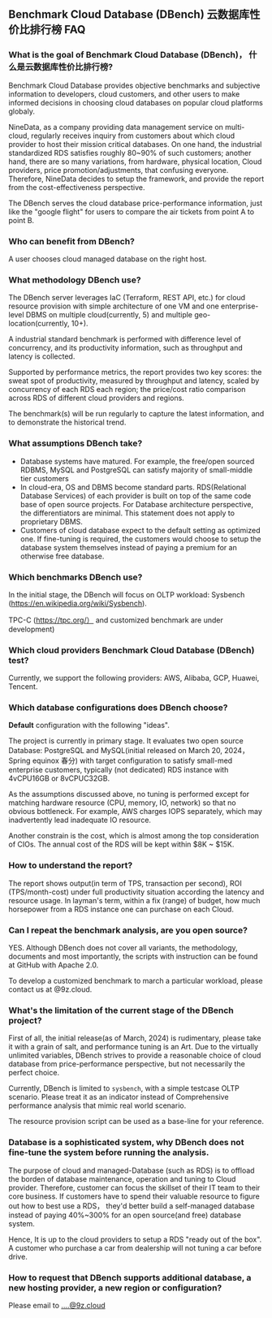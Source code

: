 ## Benchmark Cloud Database (DBench) 云数据库性价比排行榜 FAQ 


### What is the goal of Benchmark Cloud Database (DBench)， 什么是云数据库性价比排行榜?

Benchmark Cloud Database provides objective benchmarks and subjective information to developers, cloud customers, and other users to make informed decisions in choosing cloud databases on popular cloud platforms globaly.

NineData, as a company providing data management service on multi-cloud, regularly receives inquiry from customers about which cloud provider to host their mission critical databases. On one hand, the industrial standardized RDS satisfies roughly 80~90% of such customers; another hand, there are so many variations, from hardware, physical location, Cloud providers, price promotion/adjustments, that confusing everyone. Therefore, NineData decides to setup the framework, and provide the report from the cost-effectiveness perspective.

The DBench serves the cloud database price-performance information, just like the "google flight" for users to compare the air tickets from point A to point B.


### Who can benefit from DBench?

A user chooses cloud managed database on the right host. 


### What methodology DBench use?

The DBench server leverages IaC (Terraform, REST API, etc.) for cloud resource provision with simple architecture of one VM and one enterprise-level DBMS on multiple cloud(currently, 5) and multiple geo-location(currently, 10+). 

A industrial standard benchmark is performed with difference level of concurrency, and its productivity information, such as throughput and latency is collected.

Supported by performance metrics, the report provides two key scores: the sweat spot of productivity, measured by throughput and latency, scaled by concurrency of each RDS each region; the price/cost ratio comparison across RDS of different cloud providers and regions.

The benchmark(s) will be run regularly to capture the latest information, and to demonstrate the historical trend.


### What assumptions DBench take?

* Database systems have matured. For example, the free/open sourced RDBMS, MySQL and PostgreSQL can satisfy majority of small-middle tier customers 
* In cloud-era, OS and DBMS become standard parts. RDS(Relational Database Services) of each provider is built on top of the same code base of open source projects. For Database architecture perspective, the differentiators are minimal. This statement does not apply to proprietary DBMS.
* Customers of cloud database expect to the default setting as optimized one. If fine-tuning is required, the customers would choose to setup the database system themselves instead of paying a premium for an otherwise free database.  
	
### Which benchmarks DBench use?	
	
In the initial stage, the DBench will focus  on OLTP workload: Sysbench (https://en.wikipedia.org/wiki/Sysbench). 

TPC-C (https://tpc.org/） and  customized benchmark  are under development)

### Which cloud providers Benchmark Cloud Database (DBench) test?

Currently, we support the following providers: AWS, Alibaba, GCP, Huawei, Tencent.

	
### Which database configurations does DBench choose? 

**Default** configuration with the following "ideas". 

The project is currently in primary stage. It evaluates two open source Database: PostgreSQL and MySQL(initial released on March 20, 2024， Spring equinox 春分) with target configuration to satisfy small-med enterprise customers, typically (not dedicated) RDS instance with 4vCPU16GB or 8vCPUC32GB. 

As the assumptions discussed above, no tuning is performed except for matching hardware resource (CPU, memory, IO, network) so that no obvious bottleneck. For example, AWS charges IOPS separately, which may inadvertently lead inadequate IO resource.  

Another constrain is the cost, which is almost among the top consideration of CIOs. The annual cost of the RDS will be kept within $8K ~ $15K. 


### How to understand the report?


The report shows output(in term of TPS, transaction per second), ROI (TPS/month-cost) under full productivity situation according the latency and resource usage. In layman's term, within a fix (range) of budget, how much horsepower from a RDS instance one can purchase on each Cloud.


### Can I repeat the benchmark analysis, are you open source? 

YES. Although DBench does not cover all variants, the methodology, documents and most importantly, the scripts with instruction can be found at GitHub with Apache 2.0.

To develop a customized benchmark to march a particular workload, please contact us at @9z.cloud.  



### What's the limitation of the current stage of the DBench project? 

First of all, the initial release(as of March, 2024) is rudimentary, please take it with a grain of salt, and performance tuning is an Art. Due to the virtually unlimited variables, DBench strives to provide a reasonable choice of cloud database from price-performance perspective, but not necessarily the perfect choice.

Currently, DBench is limited to `sysbench`, with a simple testcase OLTP scenario. Please treat it as an indicator instead of Comprehensive performance analysis that mimic real world scenario. 

The resource provision script can be used as a base-line for your reference.


### Database is a sophisticated system, why DBench does not fine-tune the system before running the analysis.

The purpose of cloud and managed-Database (such as RDS) is to offload the borden of database maintenance, operation and tuning to Cloud provider. Therefore, customer can focus the skillset of their IT team to their core business. If customers have to spend their valuable resource to figure out how to best use a RDS， they'd better build a self-managed database instead of paying 40%~300% for an open source(and free) database system. 

Hence, It is up to the cloud providers to setup a RDS  "ready out of the box". A customer who purchase a car from dealership will not tuning a car before drive. 




### How to request that DBench supports additional database, a new hosting provider, a new region or configuration?

Please email to ....@9z.cloud

